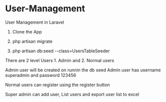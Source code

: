 # User-Management
User Management in Laravel


1. Clone the App

2. php artisan migrate

3. php artisan db:seed --class=UsersTableSeeder



There are 2 level Users 1. Admin and 2. Normal users

Admin user will be created on runnin the db seed
Admin user has username superadmin and password 123456

Normal users can register using the register button

Super admin can add user, List users and export user list to excel
